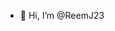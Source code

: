 - 👋 Hi, I’m @ReemJ23


<!---
ReemJ23/ReemJ23 is a ✨ special ✨ repository because its `README.md` (this file) appears on your GitHub profile.
You can click the Preview link to take a look at your changes.
--->
